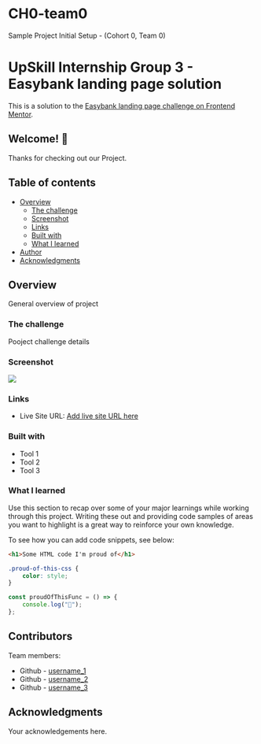 # CH0-team0
Sample Project Initial Setup - (Cohort 0, Team 0)


# UpSkill Internship Group 3 - Easybank landing page solution

This is a solution to the [Easybank landing page challenge on Frontend Mentor](https://www.frontendmentor.io/challenges/easybank-landing-page-WaUhkoDN).


## Welcome! 👋

Thanks for checking out our Project.


## Table of contents

-   [Overview](#overview)
    -   [The challenge](#the-challenge)
    -   [Screenshot](#screenshot)
    -   [Links](#links)
    -   [Built with](#built-with)
    -   [What I learned](#what-i-learned)
-   [Author](#author)
-   [Acknowledgments](#acknowledgments)


## Overview

General overview of project


### The challenge

Pooject challenge details


### Screenshot

![](image_path)


### Links

-   Live Site URL: [Add live site URL here](https://your-live-site-url.com)


### Built with

-   Tool 1
-   Tool 2
-   Tool 3


### What I learned

Use this section to recap over some of your major learnings while working through this project. Writing these out and providing code samples of areas you want to highlight is a great way to reinforce your own knowledge.

To see how you can add code snippets, see below:

```html
<h1>Some HTML code I'm proud of</h1>
```

```css
.proud-of-this-css {
	color: style;
}
```

```js
const proudOfThisFunc = () => {
	console.log("🎉");
};
```


## Contributors

Team members:

-   Github - [username_1](https://github.com/[username_1])
-   Github - [username_2](https://github.com/[username_2])
-   Github - [username_3](https://github.com/[username_3])


## Acknowledgments

Your acknowledgements here.
